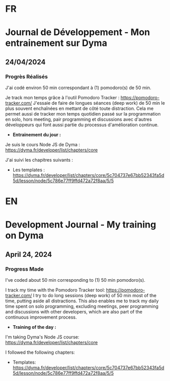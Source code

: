 # FR

# Journal de Développement - Mon entrainement sur Dyma

## 24/04/2024

### Progrès Réalisés

J'ai codé environ 50 min correspondant à (1) pomodoro(s) de 50 min.

Je track mon temps grâce à l'outil Pomodoro Tracker : https://pomodoro-tracker.com/
J'essaie de faire de longues séances (deep work) de 50 min le plus souvent enchaînées en mettant de côté toute distraction.
Cela me permet aussi de tracker mon temps quotidien passé sur la programmation en solo, hors meeting, pair programming et discussions avec d'autres développeurs qui font aussi partie du processus d'amélioration continue.

- **Entrainement du jour :**

Je suis le cours Node JS de Dyma : https://dyma.fr/developer/list/chapters/core

J'ai suivi les chapitres suivants :

- Les templates : https://dyma.fr/developer/list/chapters/core/5c704737e67bb52343fa5d5d/lesson/node/5c786e77ff9ffd472a72f8aa/5/5

# EN

# Development Journal - My training on Dyma

## April 24, 2024

### Progress Made

I've coded about 50 min corresponding to (1) 50 min pomodoro(s).

I track my time with the Pomodoro Tracker tool: https://pomodoro-tracker.com/
I try to do long sessions (deep work) of 50 min most of the time, putting aside all distractions.
This also enables me to track my daily time spent on solo programming, excluding meetings, peer programming and discussions with other developers, which are also part of the continuous improvement process.

- **Training of the day :**

I'm taking Dyma's Node JS course: https://dyma.fr/developer/list/chapters/core

I followed the following chapters:

- Templates: https://dyma.fr/developer/list/chapters/core/5c704737e67bb52343fa5d5d/lesson/node/5c786e77ff9ffd472a72f8aa/5/5
